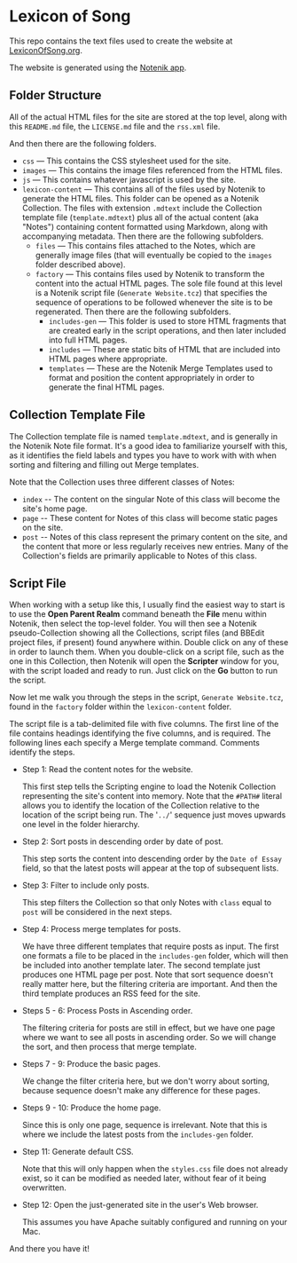 # Lexicon of Song

This repo contains the text files used to create the website at [LexiconOfSong.org](https://lexiconofsong.org).

The website is generated using the [Notenik app](https://notenik.app). 

## Folder Structure

All of the actual HTML files for the site are stored at the top level, along with this `README.md` file, the `LICENSE.md` file and the `rss.xml` file. 

And then there are the following folders.

+ `css` &mdash; This contains the CSS stylesheet used for the site. 
+ `images` &mdash; This contains the image files referenced from the HTML files. 
+ `js` &mdash; This contains whatever javascript is used by the site. 
+ `lexicon-content` &mdash; This contains all of the files used by Notenik to generate the HTML files. This folder can be opened as a Notenik Collection. The files with extension `.mdtext` include the Collection template file (`template.mdtext`) plus all of the actual content (aka "Notes") containing content formatted using Markdown, along with accompanying metadata. Then there are the following subfolders. 
	- `files` &mdash; This contains files attached to the Notes, which are generally image files (that will eventually be copied to the `images` folder described above). 
	- `factory` &mdash; This contains files used by Notenik to transform the content into the actual HTML pages. The sole file found at this level is a Notenik script file (`Generate Website.tcz`) that specifies the sequence of operations to be followed whenever the site is to be regenerated. Then there are the following subfolders. 
		+ `includes-gen` &mdash; This folder is used to store HTML fragments that are created early in the script operations, and then later included into full HTML pages. 
		+ `includes` &mdash; These are static bits of HTML that are included into HTML pages where appropriate. 
		+ `templates` &mdash; These are the Notenik Merge Templates used to format and position the content appropriately in order to generate the final HTML pages. 
		
## Collection Template File

The Collection template file is named `template.mdtext`, and is generally in the Notenik Note file format. It's a good idea to familiarize yourself with this, as it identifies the field labels and types you have to work with with when sorting and filtering and filling out Merge templates. 

Note that the Collection uses three different classes of Notes: 

- `index` -- The content on the singular Note of this class will become the site's home page. 
- `page` -- These content for Notes of this class will become static pages on the site. 
- `post` -- Notes of this class represent the primary content on the site, and the content that more or less regularly receives new entries. Many of the Collection's fields are primarily applicable to Notes of this class. 

## Script File

When working with a setup like this, I usually find the easiest way to start is to use the **Open Parent Realm** command beneath the **File** menu within Notenik, then select the top-level folder. You will then see a Notenik pseudo-Collection showing all the Collections, script files (and BBEdit project files, if present) found anywhere within. Double click on any of these in order to launch them. When you double-click on a script file, such as the one in this Collection, then Notenik will open the **Scripter** window for you, with the script loaded and ready to run. Just click on the **Go** button to run the script. 

Now let me walk you through the steps in the script, `Generate Website.tcz`, found in the `factory` folder within the `lexicon-content` folder. 

The script file is a tab-delimited file with five columns. The first line of the file contains headings identifying the five columns, and is required. The following lines each specify a Merge template command. Comments identify the steps. 

+ Step 1: Read the content notes for the website. 

	This first step tells the Scripting engine to load the Notenik Collection representing the site's content into memory. Note that the `#PATH#` literal allows you to identify the location of the Collection relative to the location of the script being run. The '`../`' sequence just moves upwards one level in the folder hierarchy. 
	
+ Step 2: Sort posts in descending order by date of post. 

	This step sorts the content into descending order by the `Date of Essay` field, so that the latest posts will appear at the top of subsequent lists. 

+ Step 3: Filter to include only posts. 

	This step filters the Collection so that only Notes with `class` equal to `post` will be considered in the next steps. 
	
+ Step 4: Process merge templates for posts. 

	We have three different templates that require posts as input. The first one formats a file to be placed in the `includes-gen` folder, which will then be included into another template later. The second template just produces one HTML page per post. Note that sort sequence doesn't really matter here, but the filtering criteria are important. And then the third template produces an RSS feed for the site. 

+ Steps 5 - 6: Process Posts in Ascending order. 
		
	The filtering criteria for posts are still in effect, but we have one page where we want to see all posts in ascending order. So we will change the sort, and then process that merge template. 
		
+ Steps 7 - 9: Produce the basic pages. 

	We change the filter criteria here, but we don't worry about sorting, because sequence doesn't make any difference for these pages. 
	
+ Steps 9 - 10: Produce the home page. 

	Since this is only one page, sequence is irrelevant. Note that this is where we include the latest posts from the `includes-gen` folder. 
	
+ Step 11: Generate default CSS. 

	Note that this will only happen when the `styles.css` file does not already exist, so it can be modified as needed later, without fear of it being overwritten. 
	
+ Step 12: Open the just-generated site in the user's Web browser. 

	This assumes you have Apache suitably configured and running on your Mac. 

And there you have it!


